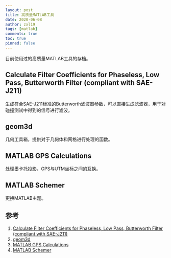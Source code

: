 ```yaml
---
layout: post
title: 高质量MATLAB工具
date: 2020-06-08
author: zxl19
tags: [matlab]
comments: true
toc: true
pinned: false
---
```


目前使用过的高质量MATLAB工具的存档。

<!-- more -->

## Calculate Filter Coefficients for Phaseless, Low Pass, Butterworth Filter (compliant with SAE-J211)

生成符合SAE-J211标准的Butterworth滤波器参数，可以直接生成滤波器，用于对碰撞测试中得到的信号进行滤波。

## geom3d

几何工具箱，提供对于几何体和网格进行处理的函数。

## MATLAB GPS Calculations

处理墨卡托投影，GPS与UTM坐标之间的互换。

## MATLAB Schemer

更换MATLAB主题。


## 参考
1. [Calculate Filter Coefficients for Phaseless, Low Pass, Butterworth Filter (compliant with SAE-J211)](https://www.mathworks.com/matlabcentral/fileexchange/61852-calculate-filter-coefficients-for-phaseless-low-pass-butterworth-filter-compliant-with-sae-j211)
2. [geom3d](https://www.mathworks.com/matlabcentral/fileexchange/24484-geom3d)
3. [MATLAB GPS Calculations](https://github.com/alexbuczynsky/MATLAB-GPS-Calculations)
4. [MATLAB Schemer](https://www.github.com/scottclowe/matlab-schemer)